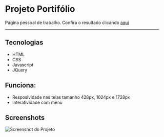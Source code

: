 # Projeto Portifólio
Página pessoal de trabalho.
Confira o resultado clicando [aqui](https://hayanecassia.github.io/ProjetoPortifolio/)
<hr>

## Tecnologias
* HTML
* CSS
* Javascript
* JQuery

## Funciona:
* Resposividade nas telas tamanho 428px, 1024px e 1728px
* Interatividade com menu

## Screenshots
![Screenshot do Projeto](![image](https://user-images.githubusercontent.com/62707033/182241895-5f05f2d0-0bea-4e6e-8e51-730c4512c913.png))

